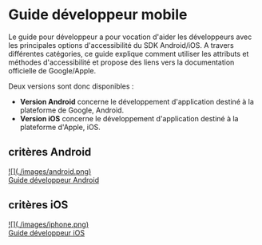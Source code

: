 # Guide développeur mobile

<script>$(document).ready(function () {
    setBreadcrumb([{"label":"Guide pour les développeurs mobiles"}]);
});</script>

<span data-menuitem="dev-mobile"></span>

Le guide pour développeur a pour vocation d'aider les développeurs avec les principales options d'accessibilité du SDK Android/iOS. A travers différentes catégories, ce guide explique comment utiliser les attributs et méthodes d'accessibilité et propose des liens vers la documentation officielle de Google/Apple.

Deux versions sont donc disponibles :
- **Version Android** concerne le développement d'application destiné à la plateforme de Google, Android.
- **Version iOS** concerne le développement d'application destiné à la plateforme d'Apple, iOS.

<p class="row">
    <div class="mobileImg col-xs-12 col-md-6 col-lg-4">
        <h2 class="sr-only">critères Android</h2>          
        <a href="./dev-android.html" class="btn btn-info">
            ![](./images/android.png)
            <div>Guide développeur Android</div>
        </a>
    </div>
    <div class="mobileImg col-xs-12 col-md-6 col-lg-4">
        <h2 class="sr-only">critères iOS</h2>          
        <a href="./dev-ios.html" class="btn btn-info">
            ![](./images/iphone.png)
            <div>Guide développeur iOS</div>
        </a>
    </div>            
</p>

&nbsp;
<!--  This file is part of a11y-guidelines | Our vision of mobile & web accessibility guidelines and best practices, with valid/invalid examples.
 Copyright (C) 2016  Orange SA
 See the Creative Commons Legal Code Attribution-ShareAlike 3.0 Unported License for more details (LICENSE file). -->